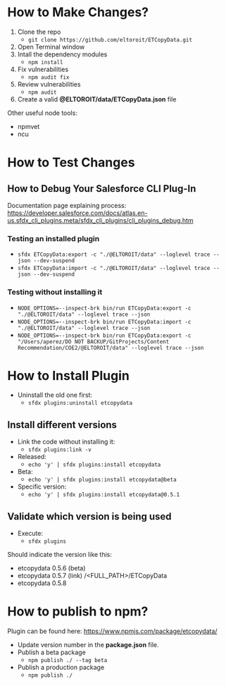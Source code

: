 # How to Make Changes?

1. Clone the repo
    - `git clone https://github.com/eltoroit/ETCopyData.git`
2. Open Terminal window
3. Intall the dependency modules
    - `npm install`
4. Fix vulnerabilities
    - `npm audit fix`
5. Review vulnerabilities
    - `npm audit`
6. Create a valid **@ELTOROIT/data/ETCopyData.json** file

Other useful node tools:

-   npmvet
-   ncu

# How to Test Changes

## How to Debug Your Salesforce CLI Plug-In

Documentation page explaining process:
https://developer.salesforce.com/docs/atlas.en-us.sfdx_cli_plugins.meta/sfdx_cli_plugins/cli_plugins_debug.htm

### Testing an installed plugin

-   `sfdx ETCopyData:export -c "./@ELTOROIT/data" --loglevel trace --json --dev-suspend`
-   `sfdx ETCopyData:import -c "./@ELTOROIT/data" --loglevel trace --json --dev-suspend`

### Testing without installing it

-   `NODE_OPTIONS=--inspect-brk bin/run ETCopyData:export -c "./@ELTOROIT/data" --loglevel trace --json`
-   `NODE_OPTIONS=--inspect-brk bin/run ETCopyData:import -c "./@ELTOROIT/data" --loglevel trace --json`
-   `NODE_OPTIONS=--inspect-brk bin/run ETCopyData:export -c "/Users/aperez/DO NOT BACKUP/GitProjects/Content Recommendation/COE2/@ELTOROIT/data" --loglevel trace --json`

# How to Install Plugin

-   Uninstall the old one first:
    -   `sfdx plugins:uninstall etcopydata`

## Install different versions

-   Link the code without installing it:
    -   `sfdx plugins:link -v`
-   Released:
    -   `echo 'y' | sfdx plugins:install etcopydata`
-   Beta:
    -   `echo 'y' | sfdx plugins:install etcopydata@beta`
-   Specific version:
    -   `echo 'y' | sfdx plugins:install etcopydata@0.5.1`

## Validate which version is being used

-   Execute:
    -   `sfdx plugins`

Should indicate the version like this:

-   etcopydata 0.5.6 (beta)
-   etcopydata 0.5.7 (link) /<FULL_PATH>/ETCopyData
-   etcopydata 0.5.8

# How to publish to npm?

Plugin can be found here: https://www.npmjs.com/package/etcopydata/

-   Update version number in the **package.json** file.
-   Publish a beta package
    -   `npm publish ./ --tag beta`
-   Publish a production package
    -   `npm publish ./`
